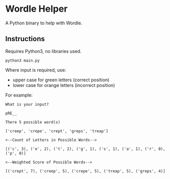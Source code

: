 # Wordle Helper

A Python binary to help with Wordle. 

## Instructions

Requires Python3, no libraries used.

```shell
python3 main.py
```

Where input is required, use: 

- upper case for green letters (correct position)
- lower case for orange letters (incorrect position)

For example: 

```shell
What is your input?

pRE__

There 5 possible word(s)

['creep', 'crepe', 'crept', 'greps', 'treap']

<--Count of Letters in Possible Words-->

[('c', 3), ('e', 2), ('t', 2), ('g', 1), ('s', 1), ('a', 1), ('r', 0), ('p', 0)]

<--Weighted Score of Possible Words-->

[('crept', 7), ('creep', 5), ('crepe', 5), ('treap', 5), ('greps', 4)]
```